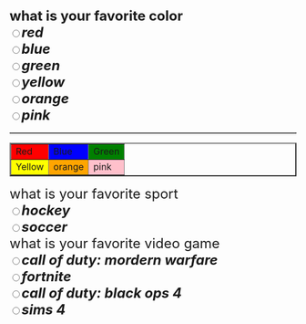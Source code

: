 <html>
   <head>
	  <title>first page</title>
   </head>
   <body>
   </body>
</html>
</body>
<FONT SIZE=5> <B>what is your favorite color</B><br />
<input type="radio" name="color" value=">red" /><FONT SIZE=5><I><B>red</B></I></FONT> <br />
<input type="radio" name="color" value="blue" /><I><B><FONT SIZE=5>blue</FONT></B></I> <br />
<input type="radio" name="color" value=">green" /><FONT SIZE=5><I><B>green</B></I></FONT> <br />
<input type="radio" name="color" value=">yellow" /><FONT SIZE=5><I><B>yellow</B></I></FONT> <br />
<input type="radio" name="color" value=">orange" /><FONT SIZE=5><I><B>orange</B></I></FONT> <br />
<input type="radio" name="color" value=">pink" /><FONT SIZE=5><I><B>pink</B></I></FONT> <br />
<TABLE border=></TABLE>
<table border="2">
	<tr>
		<td bgcolor="red">Red</td>
		<td bgcolor="blue">Blue</td>
		<td bgcolor="green">Green</td>
	</tr>
	<tr>
		<td bgcolor="yellow">Yellow</td>
		<td bgcolor="orange">orange</td>
		<td bgcolor="pink">pink</td>
	</tr>
</table>
<FONT SIZE=5 <b>what is your favorite sport</b><br />
<input type="radio" name="sport" value=">hockey" /><FONT SIZE=5><I><B>hockey</B></I></FONT> <br />
<input type="radio" name="sport" value=">soccer" /><FONT SIZE=5><I><B>soccer</B></I></FONT> <br />
<FONT SIZE=5 <b>what is your favorite video game</b><br />
<input type="radio" name="video game" value=">call of duty: modern warfare" /><FONT SIZE=5><I><B>call of duty: mordern warfare</B></I></FONT> <br />
<input type="radio" name="video game" value=">fortnite" /><FONT SIZE=5><I><B>fortnite</B></I></FONT> <br />
<input type="radio" name="video game" value=">call of duty: black ops 4" /><FONT SIZE=5><I><B>call of duty: black ops 4</B></I></FONT> <br />
<input type="radio" name="video game" value="sims 4" /><FONT SIZE=5><I><B>sims 4</B></I></FONT> <br /
<input type="submit" value="Submit" /> <form action="url" method="GET"><form action="url" method="POST">
